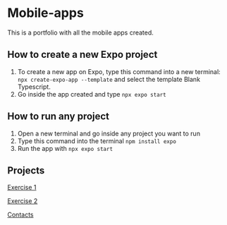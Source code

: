 # Mobile-apps

 This is a portfolio with all the mobile apps created.

## How to create a new Expo project

1. To create a new app on Expo, type this command into a new terminal: `npx create-expo-app --template` and select the template Blank Typescript.
2. Go inside the app created and type `npx expo start`

## How to run any project

1. Open a new terminal and go inside any project you want to run
2. Type this command into the terminal `npm install expo`
3. Run the app with `npx expo start`

## Projects

[Exercise 1](Exercise_1.md)

[Exercise 2](Exercise_2.md)

[Contacts](Contacts.md)
